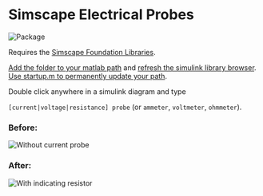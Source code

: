 # Simscape Electrical Probes

![Package](https://www.murphyengineer.com/images/simutil/simscape_electrical_probes.png "Package")

Requires the [Simscape Foundation Libraries](https://www.mathworks.com/help/physmod/simscape/ug/introducing-the-simscape-block-libraries.html).

[Add the folder to your matlab path](https://www.mathworks.com/help/matlab/ref/addpath.html) and [refresh the simulink library browser](https://www.mathworks.com/help/simulink/gui/use-the-library-browser.html). 
[Use startup.m to permanently update your path](https://www.mathworks.com/help/matlab/ref/startup.html).

Double click anywhere in a simulink diagram and type

`[current|voltage|resistance] probe` (or `ammeter`, `voltmeter`, `ohmmeter`).

### Before:
![Without current probe](https://www.murphyengineer.com/images/simutil/simscape_currentprobe_before.png "Before")

### After:
![With indicating resistor](https://www.murphyengineer.com/images/simutil/simscape_resistor.png "After")
